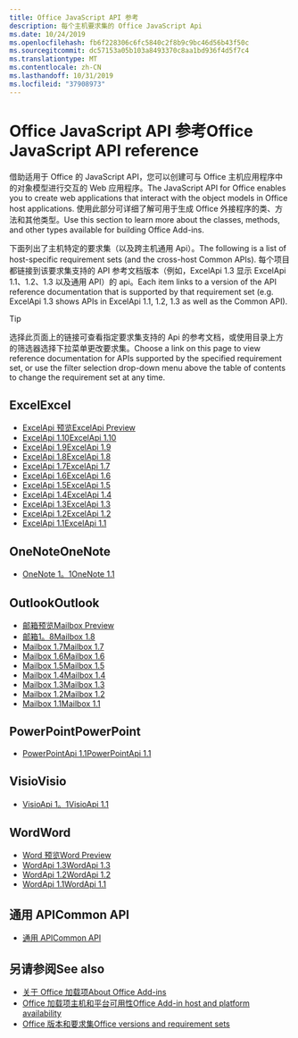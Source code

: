 ```yaml
---
title: Office JavaScript API 参考
description: 每个主机要求集的 Office JavaScript Api
ms.date: 10/24/2019
ms.openlocfilehash: fb6f228306c6fc5840c2f8b9c9bc46d56b43f50c
ms.sourcegitcommit: dc57153a05b103a8493370c8aa1bd936f4d5f7c4
ms.translationtype: MT
ms.contentlocale: zh-CN
ms.lasthandoff: 10/31/2019
ms.locfileid: "37908973"
---
```

# <a name="office-javascript-api-reference"></a><span data-ttu-id="b919f-103">Office JavaScript API 参考</span><span class="sxs-lookup"><span data-stu-id="b919f-103">Office JavaScript API reference</span></span>

<span data-ttu-id="b919f-104">借助适用于 Office 的 JavaScript API，您可以创建可与 Office 主机应用程序中的对象模型进行交互的 Web 应用程序。</span><span class="sxs-lookup"><span data-stu-id="b919f-104">The JavaScript API for Office enables you to create web applications that interact with the object models in Office host applications.</span></span> <span data-ttu-id="b919f-105">使用此部分可详细了解可用于生成 Office 外接程序的类、方法和其他类型。</span><span class="sxs-lookup"><span data-stu-id="b919f-105">Use this section to learn more about the classes, methods, and other types available for building Office Add-ins.</span></span>

<span data-ttu-id="b919f-106">下面列出了主机特定的要求集（以及跨主机通用 Api）。</span><span class="sxs-lookup"><span data-stu-id="b919f-106">The following is a list of host-specific requirement sets (and the cross-host Common APIs).</span></span> <span data-ttu-id="b919f-107">每个项目都链接到该要求集支持的 API 参考文档版本（例如，ExcelApi 1.3 显示 ExcelApi 1.1、1.2、1.3 以及通用 API）的 api。</span><span class="sxs-lookup"><span data-stu-id="b919f-107">Each item links to a version of the API reference documentation that is supported by that requirement set (e.g. ExcelApi 1.3 shows APIs in ExcelApi 1.1, 1.2, 1.3 as well as the Common API).</span></span>

> [!TIP]
> <span data-ttu-id="b919f-108">选择此页面上的链接可查看指定要求集支持的 Api 的参考文档，或使用目录上方的筛选器选择下拉菜单更改要求集。</span><span class="sxs-lookup"><span data-stu-id="b919f-108">Choose a link on this page to view reference documentation for APIs supported by the specified requirement set, or use the filter selection drop-down menu above the table of contents to change the requirement set at any time.</span></span>

## <a name="excel"></a><span data-ttu-id="b919f-109">Excel</span><span class="sxs-lookup"><span data-stu-id="b919f-109">Excel</span></span>

- [<span data-ttu-id="b919f-110">ExcelApi 预览</span><span class="sxs-lookup"><span data-stu-id="b919f-110">ExcelApi Preview</span></span>](/javascript/api/excel?view=excel-js-preview)
- [<span data-ttu-id="b919f-111">ExcelApi 1.10</span><span class="sxs-lookup"><span data-stu-id="b919f-111">ExcelApi 1.10</span></span>](/javascript/api/excel?view=excel-js-1.10)
- [<span data-ttu-id="b919f-112">ExcelApi 1.9</span><span class="sxs-lookup"><span data-stu-id="b919f-112">ExcelApi 1.9</span></span>](/javascript/api/excel?view=excel-js-1.9)
- [<span data-ttu-id="b919f-113">ExcelApi 1.8</span><span class="sxs-lookup"><span data-stu-id="b919f-113">ExcelApi 1.8</span></span>](/javascript/api/excel?view=excel-js-1.8)
- [<span data-ttu-id="b919f-114">ExcelApi 1.7</span><span class="sxs-lookup"><span data-stu-id="b919f-114">ExcelApi 1.7</span></span>](/javascript/api/excel?view=excel-js-1.7)
- [<span data-ttu-id="b919f-115">ExcelApi 1.6</span><span class="sxs-lookup"><span data-stu-id="b919f-115">ExcelApi 1.6</span></span>](/javascript/api/excel?view=excel-js-1.6)
- [<span data-ttu-id="b919f-116">ExcelApi 1.5</span><span class="sxs-lookup"><span data-stu-id="b919f-116">ExcelApi 1.5</span></span>](/javascript/api/excel?view=excel-js-1.5)
- [<span data-ttu-id="b919f-117">ExcelApi 1.4</span><span class="sxs-lookup"><span data-stu-id="b919f-117">ExcelApi 1.4</span></span>](/javascript/api/excel?view=excel-js-1.4)
- [<span data-ttu-id="b919f-118">ExcelApi 1.3</span><span class="sxs-lookup"><span data-stu-id="b919f-118">ExcelApi 1.3</span></span>](/javascript/api/excel?view=excel-js-1.3)
- [<span data-ttu-id="b919f-119">ExcelApi 1.2</span><span class="sxs-lookup"><span data-stu-id="b919f-119">ExcelApi 1.2</span></span>](/javascript/api/excel?view=excel-js-1.2)
- [<span data-ttu-id="b919f-120">ExcelApi 1.1</span><span class="sxs-lookup"><span data-stu-id="b919f-120">ExcelApi 1.1</span></span>](/javascript/api/excel?view=excel-js-1.1)

## <a name="onenote"></a><span data-ttu-id="b919f-121">OneNote</span><span class="sxs-lookup"><span data-stu-id="b919f-121">OneNote</span></span>

- [<span data-ttu-id="b919f-122">OneNote 1。1</span><span class="sxs-lookup"><span data-stu-id="b919f-122">OneNote 1.1</span></span>](/javascript/api/onenote?view=onenote-js-1.1)

## <a name="outlook"></a><span data-ttu-id="b919f-123">Outlook</span><span class="sxs-lookup"><span data-stu-id="b919f-123">Outlook</span></span>

- [<span data-ttu-id="b919f-124">邮箱预览</span><span class="sxs-lookup"><span data-stu-id="b919f-124">Mailbox Preview</span></span>](/javascript/api/outlook?view=outlook-js-preview)
- [<span data-ttu-id="b919f-125">邮箱1。8</span><span class="sxs-lookup"><span data-stu-id="b919f-125">Mailbox 1.8</span></span>](/javascript/api/outlook?view=outlook-js-1.8)
- [<span data-ttu-id="b919f-126">Mailbox 1.7</span><span class="sxs-lookup"><span data-stu-id="b919f-126">Mailbox 1.7</span></span>](/javascript/api/outlook?view=outlook-js-1.7)
- [<span data-ttu-id="b919f-127">Mailbox 1.6</span><span class="sxs-lookup"><span data-stu-id="b919f-127">Mailbox 1.6</span></span>](/javascript/api/outlook?view=outlook-js-1.6)
- [<span data-ttu-id="b919f-128">Mailbox 1.5</span><span class="sxs-lookup"><span data-stu-id="b919f-128">Mailbox 1.5</span></span>](/javascript/api/outlook?view=outlook-js-1.5)
- [<span data-ttu-id="b919f-129">Mailbox 1.4</span><span class="sxs-lookup"><span data-stu-id="b919f-129">Mailbox 1.4</span></span>](/javascript/api/outlook?view=outlook-js-1.4)
- [<span data-ttu-id="b919f-130">Mailbox 1.3</span><span class="sxs-lookup"><span data-stu-id="b919f-130">Mailbox 1.3</span></span>](/javascript/api/outlook?view=outlook-js-1.3)
- [<span data-ttu-id="b919f-131">Mailbox 1.2</span><span class="sxs-lookup"><span data-stu-id="b919f-131">Mailbox 1.2</span></span>](/javascript/api/outlook?view=outlook-js-1.2)
- [<span data-ttu-id="b919f-132">Mailbox 1.1</span><span class="sxs-lookup"><span data-stu-id="b919f-132">Mailbox 1.1</span></span>](/javascript/api/outlook?view=outlook-js-1.1)

## <a name="powerpoint"></a><span data-ttu-id="b919f-133">PowerPoint</span><span class="sxs-lookup"><span data-stu-id="b919f-133">PowerPoint</span></span>

- [<span data-ttu-id="b919f-134">PowerPointApi 1.1</span><span class="sxs-lookup"><span data-stu-id="b919f-134">PowerPointApi 1.1</span></span>](/javascript/api/powerpoint?view=powerpoint-js-1.1)

## <a name="visio"></a><span data-ttu-id="b919f-135">Visio</span><span class="sxs-lookup"><span data-stu-id="b919f-135">Visio</span></span>

- [<span data-ttu-id="b919f-136">VisioApi 1。1</span><span class="sxs-lookup"><span data-stu-id="b919f-136">VisioApi 1.1</span></span>](/javascript/api/visio?view=visio-js-1.1)

## <a name="word"></a><span data-ttu-id="b919f-137">Word</span><span class="sxs-lookup"><span data-stu-id="b919f-137">Word</span></span>

- [<span data-ttu-id="b919f-138">Word 预览</span><span class="sxs-lookup"><span data-stu-id="b919f-138">Word Preview</span></span>](/javascript/api/word?view=word-js-preview)
- [<span data-ttu-id="b919f-139">WordApi 1.3</span><span class="sxs-lookup"><span data-stu-id="b919f-139">WordApi 1.3</span></span>](/javascript/api/word?view=word-js-1.3)
- [<span data-ttu-id="b919f-140">WordApi 1.2</span><span class="sxs-lookup"><span data-stu-id="b919f-140">WordApi 1.2</span></span>](/javascript/api/word?view=word-js-1.2)
- [<span data-ttu-id="b919f-141">WordApi 1.1</span><span class="sxs-lookup"><span data-stu-id="b919f-141">WordApi 1.1</span></span>](/javascript/api/word?view=word-js-1.1)

## <a name="common-api"></a><span data-ttu-id="b919f-142">通用 API</span><span class="sxs-lookup"><span data-stu-id="b919f-142">Common API</span></span>

- [<span data-ttu-id="b919f-143">通用 API</span><span class="sxs-lookup"><span data-stu-id="b919f-143">Common API</span></span>](/javascript/api/office?view=common-js)

## <a name="see-also"></a><span data-ttu-id="b919f-144">另请参阅</span><span class="sxs-lookup"><span data-stu-id="b919f-144">See also</span></span>

- [<span data-ttu-id="b919f-145">关于 Office 加载项</span><span class="sxs-lookup"><span data-stu-id="b919f-145">About Office Add-ins</span></span>](/office/dev/add-ins/overview)
- [<span data-ttu-id="b919f-146">Office 加载项主机和平台可用性</span><span class="sxs-lookup"><span data-stu-id="b919f-146">Office Add-in host and platform availability</span></span>](/office/dev/add-ins/overview/office-add-in-availability)
- [<span data-ttu-id="b919f-147">Office 版本和要求集</span><span class="sxs-lookup"><span data-stu-id="b919f-147">Office versions and requirement sets</span></span>](/office/dev/add-ins/develop/office-versions-and-requirement-sets)
